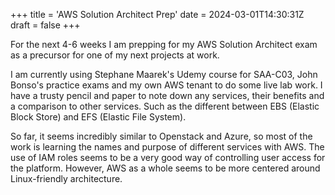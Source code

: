 +++
title = 'AWS Solution Architect Prep'
date = 2024-03-01T14:30:31Z
draft = false
+++

For the next 4-6 weeks I am prepping for my AWS Solution Architect exam as a precursor for one of my next projects at work.

I am currently using Stephane Maarek's Udemy course for SAA-C03, John Bonso's practice exams and my own AWS tenant to do some live lab work. I have a trusty pencil and paper to note down any services, their benefits and a comparison to other services. Such as the different between EBS (Elastic Block Store) and EFS (Elastic File System).

So far, it seems incredibly similar to Openstack and Azure, so most of the work is learning the names and purpose of different services with AWS. The use of IAM roles seems to be a very good way of controlling user access for the platform. However, AWS as a whole seems to be more centered around Linux-friendly architecture.


